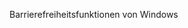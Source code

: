 <Token xmlns:xlink="http://www.w3.org/1999/xlink">Barrierefreiheitsfunktionen von Windows</Token>

<!--HONumber=May16_HO1-->


